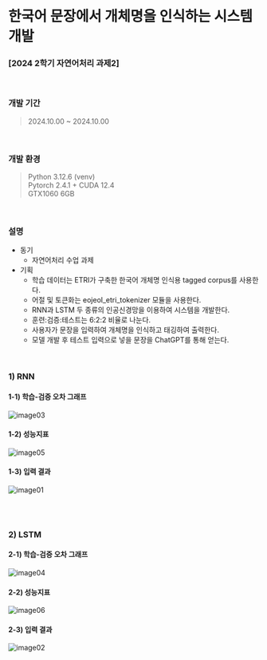 # 한국어 문장에서 개체명을 인식하는 시스템 개발
### [2024 2학기 자연어처리 과제2]
<br>

### 개발 기간
> 2024.10.00 ~ 2024.10.00
<br>

### 개발 환경
> Python 3.12.6 (venv)<br>
> Pytorch 2.4.1 + CUDA 12.4<br>
> GTX1060 6GB<br>
<br>

### 설명
+ 동기
    + 자연어처리 수업 과제
+ 기획
    + 학습 데이터는 ETRI가 구축한 한국어 개체명 인식용 tagged corpus를 사용한다.
    + 어절 및 토큰화는 eojeol_etri_tokenizer 모듈을 사용한다.
    + RNN과 LSTM 두 종류의 인공신경망을 이용하여 시스템을 개발한다.
    + 훈련:검증:테스트는 6:2:2 비율로 나눈다.
    + 사용자가 문장을 입력하여 개체명을 인식하고 태깅하여 출력한다.
    + 모델 개발 후 테스트 입력으로 넣을 문장을 ChatGPT를 통해 얻는다.
<br>

### 1) RNN
#### 1-1) 학습-검증 오차 그래프
![image03](https://github.com/user-attachments/assets/b6b4758b-fa1a-4eb1-8df8-370dce0d74cc)

#### 1-2) 성능지표
![image05](https://github.com/user-attachments/assets/b3921824-73a6-4c50-9390-cb5ceeaca399)


#### 1-3) 입력 결과
![image01](https://github.com/user-attachments/assets/3b46595e-0f01-4eab-ba45-4a4e50f3faf7)

<br><br>

### 2) LSTM
#### 2-1) 학습-검증 오차 그래프
![image04](https://github.com/user-attachments/assets/bff01beb-693e-4cda-9269-236cfb381283)

#### 2-2) 성능지표
![image06](https://github.com/user-attachments/assets/cf8a64ac-986b-43d6-8531-8243b17173f9)

#### 2-3) 입력 결과
![image02](https://github.com/user-attachments/assets/2b53922c-3c0b-41f2-b6ea-e6e0f1511939)
<br>


